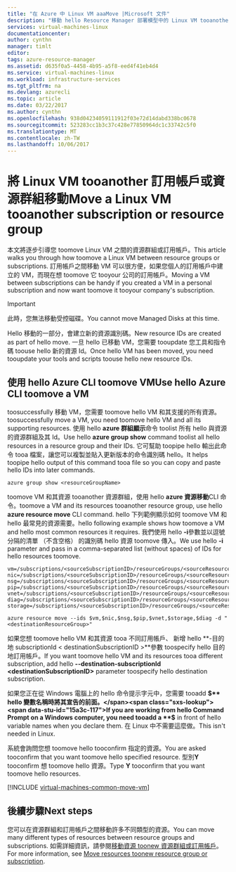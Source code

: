 ```yaml
---
title: "在 Azure 中 Linux VM aaaMove |Microsoft 文件"
description: "移動 hello Resource Manager 部署模型中的 Linux VM tooanother Azure 訂用帳戶或資源群組。"
services: virtual-machines-linux
documentationcenter: 
author: cynthn
manager: timlt
editor: 
tags: azure-resource-manager
ms.assetid: d635f0a5-4458-4b95-a5f8-eed4f41eb4d4
ms.service: virtual-machines-linux
ms.workload: infrastructure-services
ms.tgt_pltfrm: na
ms.devlang: azurecli
ms.topic: article
ms.date: 03/22/2017
ms.author: cynthn
ms.openlocfilehash: 938d04234059111912f03e72d14dabd338bc0678
ms.sourcegitcommit: 523283cc1b3c37c428e77850964dc1c33742c5f0
ms.translationtype: MT
ms.contentlocale: zh-TW
ms.lasthandoff: 10/06/2017
---
```

# <a name="move-a-linux-vm-tooanother-subscription-or-resource-group"></a><span data-ttu-id="15a3c-103">將 Linux VM tooanother 訂用帳戶或資源群組移動</span><span class="sxs-lookup"><span data-stu-id="15a3c-103">Move a Linux VM tooanother subscription or resource group</span></span>
<span data-ttu-id="15a3c-104">本文將逐步引導您 toomove Linux VM 之間的資源群組或訂用帳戶。</span><span class="sxs-lookup"><span data-stu-id="15a3c-104">This article walks you through how toomove a Linux VM between resource groups or subscriptions.</span></span> <span data-ttu-id="15a3c-105">訂用帳戶之間移動 VM 可以很方便，如果您個人的訂用帳戶中建立的 VM，而現在想 toomove 它 tooyour 公司的訂用帳戶。</span><span class="sxs-lookup"><span data-stu-id="15a3c-105">Moving a VM between subscriptions can be handy if you created a VM in a personal subscription and now want toomove it tooyour company's subscription.</span></span>

> [!IMPORTANT]
><span data-ttu-id="15a3c-106">此時，您無法移動受控磁碟。</span><span class="sxs-lookup"><span data-stu-id="15a3c-106">You cannot move Managed Disks at this time.</span></span> 
>
><span data-ttu-id="15a3c-107">Hello 移動的一部分，會建立新的資源識別碼。</span><span class="sxs-lookup"><span data-stu-id="15a3c-107">New resource IDs are created as part of hello move.</span></span> <span data-ttu-id="15a3c-108">一旦 hello 已移動 VM，您需要 tooupdate 您工具和指令碼 toouse hello 新的資源 Id。</span><span class="sxs-lookup"><span data-stu-id="15a3c-108">Once hello VM has been moved, you need tooupdate your tools and scripts toouse hello new resource IDs.</span></span> 
> 
> 

## <a name="use-hello-azure-cli-toomove-a-vm"></a><span data-ttu-id="15a3c-109">使用 hello Azure CLI toomove VM</span><span class="sxs-lookup"><span data-stu-id="15a3c-109">Use hello Azure CLI toomove a VM</span></span>
<span data-ttu-id="15a3c-110">toosuccessfully 移動 VM，您需要 toomove hello VM 和其支援的所有資源。</span><span class="sxs-lookup"><span data-stu-id="15a3c-110">toosuccessfully move a VM, you need toomove hello VM and all its supporting resources.</span></span> <span data-ttu-id="15a3c-111">使用 hello **azure 群組顯示**命令 toolist 所有 hello 與資源的資源群組及其 Id。</span><span class="sxs-lookup"><span data-stu-id="15a3c-111">Use hello **azure group show** command toolist all hello resources in a resource group and their IDs.</span></span> <span data-ttu-id="15a3c-112">它可幫助 toopipe hello 輸出此命令 tooa 檔案，讓您可以複製並貼入更新版本的命令識別碼 hello。</span><span class="sxs-lookup"><span data-stu-id="15a3c-112">It helps toopipe hello output of this command tooa file so you can copy and paste hello IDs into later commands.</span></span>

    azure group show <resourceGroupName>

<span data-ttu-id="15a3c-113">toomove VM 和其資源 tooanother 資源群組，使用 hello **azure 資源移動**CLI 命令。</span><span class="sxs-lookup"><span data-stu-id="15a3c-113">toomove a VM and its resources tooanother resource group, use hello **azure resource move** CLI command.</span></span> <span data-ttu-id="15a3c-114">hello 下列範例顯示如何 toomove VM 和 hello 最常見的資源需要。</span><span class="sxs-lookup"><span data-stu-id="15a3c-114">hello following example shows how toomove a VM and hello most common resources it requires.</span></span> <span data-ttu-id="15a3c-115">我們使用 hello **-i**參數並以逗號分隔的清單 （不含空格） 的識別碼 hello 資源 toomove 傳入。</span><span class="sxs-lookup"><span data-stu-id="15a3c-115">We use hello **-i** parameter and pass in a comma-separated list (without spaces) of IDs for hello resources toomove.</span></span>

    vm=/subscriptions/<sourceSubscriptionID>/resourceGroups/<sourceResourceGroup>/providers/Microsoft.Compute/virtualMachines/<vmName>
    nic=/subscriptions/<sourceSubscriptionID>/resourceGroups/<sourceResourceGroup>/providers/Microsoft.Network/networkInterfaces/<nicName>
    nsg=/subscriptions/<sourceSubscriptionID>/resourceGroups/<sourceResourceGroup>/providers/Microsoft.Network/networkSecurityGroups/<nsgName>
    pip=/subscriptions/<sourceSubscriptionID>/resourceGroups/<sourceResourceGroup>/providers/Microsoft.Network/publicIPAddresses/<publicIPName>
    vnet=/subscriptions/<sourceSubscriptionID>/resourceGroups/<sourceResourceGroup>/providers/Microsoft.Network/virtualNetworks/<vnetName>
    diag=/subscriptions/<sourceSubscriptionID>/resourceGroups/<sourceResourceGroup>/providers/Microsoft.Storage/storageAccounts/<diagnosticStorageAccountName>
    storage=/subscriptions/<sourceSubscriptionID>/resourceGroups/<sourceResourceGroup>/providers/Microsoft.Storage/storageAccounts/<storageAcountName>      

    azure resource move --ids $vm,$nic,$nsg,$pip,$vnet,$storage,$diag -d "<destinationResourceGroup>"

<span data-ttu-id="15a3c-116">如果您想 toomove hello VM 和其資源 tooa 不同訂用帳戶、 新增 hello **-目的地 subscriptionId &#60; destinationSubscriptionID &#62;**參數 toospecify hello 目的地訂用帳戶。</span><span class="sxs-lookup"><span data-stu-id="15a3c-116">If you want toomove hello VM and its resources tooa different subscription, add hello **--destination-subscriptionId &#60;destinationSubscriptionID&#62;** parameter toospecify hello destination subscription.</span></span>

<span data-ttu-id="15a3c-117">如果您正在從 Windows 電腦上的 hello 命令提示字元中，您需要 tooadd  **$**  hello 變數名稱時將其宣告的前面。</span><span class="sxs-lookup"><span data-stu-id="15a3c-117">If you are working from hello Command Prompt on a Windows computer, you need tooadd a **$** in front of hello variable names when you declare them.</span></span> <span data-ttu-id="15a3c-118">在 Linux 中不需要這麼做。</span><span class="sxs-lookup"><span data-stu-id="15a3c-118">This isn't needed in Linux.</span></span>

<span data-ttu-id="15a3c-119">系統會詢問您想 toomove hello tooconfirm 指定的資源。</span><span class="sxs-lookup"><span data-stu-id="15a3c-119">You are asked tooconfirm that you want toomove hello specified resource.</span></span> <span data-ttu-id="15a3c-120">型別**Y** tooconfirm 想 toomove hello 資源。</span><span class="sxs-lookup"><span data-stu-id="15a3c-120">Type **Y** tooconfirm that you want toomove hello resources.</span></span>

[!INCLUDE [virtual-machines-common-move-vm](../../../includes/virtual-machines-common-move-vm.md)]

## <a name="next-steps"></a><span data-ttu-id="15a3c-121">後續步驟</span><span class="sxs-lookup"><span data-stu-id="15a3c-121">Next steps</span></span>
<span data-ttu-id="15a3c-122">您可以在資源群組和訂用帳戶之間移動許多不同類型的資源。</span><span class="sxs-lookup"><span data-stu-id="15a3c-122">You can move many different types of resources between resource groups and subscriptions.</span></span> <span data-ttu-id="15a3c-123">如需詳細資訊，請參閱[移動資源 toonew 資源群組或訂用帳戶](../../resource-group-move-resources.md)。</span><span class="sxs-lookup"><span data-stu-id="15a3c-123">For more information, see [Move resources toonew resource group or subscription](../../resource-group-move-resources.md).</span></span>    

